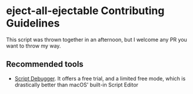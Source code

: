 # eject-all-ejectable Contributing Guidelines

This script was thrown together in an afternoon, but I welcome any PR you want to throw my way.

## Recommended tools

* [Script Debugger](https://latenightsw.com/). It offers a free trial, and a limited free mode, which is drastically better than macOS' built-in Script Editor
